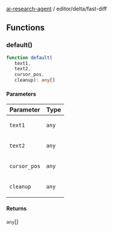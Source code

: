 [ai-research-agent](../../modules.md) / editor/delta/fast-diff

## Functions

### default()

```ts
function default(
   text1, 
   text2, 
   cursor_pos, 
   cleanup): any[]
```

#### Parameters

<table>
<thead>
<tr>
<th>Parameter</th>
<th>Type</th>
</tr>
</thead>
<tbody>
<tr>
<td>

`text1`

</td>
<td>

`any`

</td>
</tr>
<tr>
<td>

`text2`

</td>
<td>

`any`

</td>
</tr>
<tr>
<td>

`cursor_pos`

</td>
<td>

`any`

</td>
</tr>
<tr>
<td>

`cleanup`

</td>
<td>

`any`

</td>
</tr>
</tbody>
</table>

#### Returns

`any`[]
